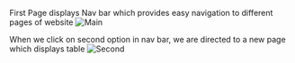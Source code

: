 First Page displays Nav bar which provides easy navigation to different pages of website
![Main](https://user-images.githubusercontent.com/52541140/104042208-305fe280-5200-11eb-98e2-84b6d691272d.PNG)

When we click on second option in nav bar, we are directed to a new page which displays table 
![Second](https://user-images.githubusercontent.com/52541140/104042215-32c23c80-5200-11eb-83f2-3b235ef46dd4.PNG)
